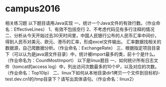 # campus2016
相关练习题
以下题目请用Java实现
一、统计一个Java文件的有效行数。（作业命名：EffectiveLines）
1、有效不包括空行
2、不考虑代码见有多行注释的情况
二、分析从今天开始过去30天时间里，中国人民银行公布的人民币汇率中间价，得到人民币对美元、欧元、港币的汇率，形成excel文件输出。
汇率数据找相关的数据源，自己爬数据分析。（作业命名：ExchangeRate）
三、根据指定项目目录下（可以认为是java源文件目录）中，统计被import最多的类，前十个是什么。（作业命名为：CountMostImport）
以下是linux题目
一、如何统计所有日志文件（tomcat的access log）中，列出访问次数最多的10个IP，以及对应的次数。（作业命名：Top10Ip）
二、linux下如何从本地目录dir1拷贝一个文件到目标机l-test.dev.cn1的/tmp目录下？请写出具体语句。（作业命名：linux2）

